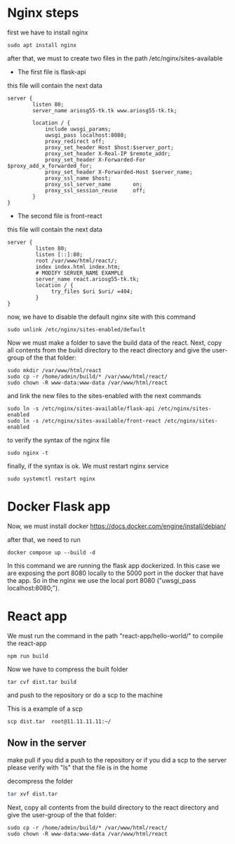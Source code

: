 # Nginx steps
first we have to install nginx
```
sudo apt install nginx
```

after that, we must to create two files in the path /etc/nginx/sites-available


- The first file is flask-api


this file will contain the next data

```
server {
        listen 80;
        server_name ariosg55-tk.tk www.ariosg55-tk.tk;

        location / {
            include uwsgi_params;
            uwsgi_pass localhost:8080;
            proxy_redirect off;
            proxy_set_header Host $host:$server_port;
            proxy_set_header X-Real-IP $remote_addr;
            proxy_set_header X-Forwarded-For $proxy_add_x_forwarded_for;
            proxy_set_header X-Forwarded-Host $server_name;
            proxy_ssl_name $host;
            proxy_ssl_server_name       on;
            proxy_ssl_session_reuse     off;
        }
}
```

- The second file is front-react


this file will contain the next data

```
server {
         listen 80;
         listen [::]:80;
         root /var/www/html/react/;
         index index.html index.htm;
         # MODIFY SERVER_NAME EXAMPLE
         server_name react.ariosg55-tk.tk;
         location / {
              try_files $uri $uri/ =404;
         }
}

```

now, we have to disable the default nginx site with this command 
```
sudo unlink /etc/nginx/sites-enabled/default
```
Now we must make a folder to save the build data of the react. Next, copy all contents from the build directory to the react directory and give the user-group of the that folder:
```
sudo mkdir /var/www/html/react
sudo cp -r /home/admin/build/* /var/www/html/react/
sudo chown -R www-data:www-data /var/www/html/react
```

and link the new files to the sites-enabled with the next commands
```
sudo ln -s /etc/nginx/sites-available/flask-api /etc/nginx/sites-enabled
sudo ln -s /etc/nginx/sites-available/front-react /etc/nginx/sites-enabled
```
to verify the syntax of the nginx file
```
sudo nginx -t
```

finally, if the syntax is ok. We must restart nginx service
```
sudo systemctl restart nginx
```

# Docker Flask app

Now, we must install docker https://docs.docker.com/engine/install/debian/


after that, we need to run 
```
docker compose up --build -d
```
In this command we are running the flask app dockerized. In this case we are exposing the port 8080 locally to the 5000 port in the docker that have the app. So in the nginx we use the local port 8080 ("uwsgi_pass localhost:8080;").

# React app
We must run the command in the path "react-app/hello-world/"  to compile the react-app
```
npm run build
```
Now we have to compress the built folder
```
tar cvf dist.tar build
```
and push to the repository or do a scp to the machine


This is a example of a scp
```
scp dist.tar  root@11.11.11.11:~/
```
## Now in the server
make pull if you did a push to the repository or if you did a scp to the server please verify with "ls" that the file is in the home


decompress the folder
```bash
tar xvf dist.tar
```

Next, copy all contents from the build directory to the react directory and give the user-group of the that folder:
```
sudo cp -r /home/admin/build/* /var/www/html/react/
sudo chown -R www-data:www-data /var/www/html/react
```

